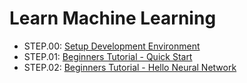 Learn Machine Learning
===

- STEP.00: [Setup Development Environment](step_00/README.md)
- STEP.01: [Beginners Tutorial - Quick Start](step_01/README.md)
- STEP.02: [Beginners Tutorial - Hello Neural Network](step_02/README.md)

